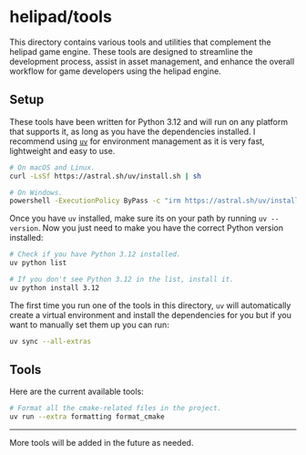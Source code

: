 # helipad/tools

This directory contains various tools and utilities that complement the helipad game engine. These tools are designed to streamline the development process, assist in asset management, and enhance the overall workflow for game developers using the helipad engine.

## Setup

These tools have been written for Python 3.12 and will run on any platform that supports it, as long as you have the dependencies installed. I recommend using [`uv`](<https://pypi.org/project/uv/>) for environment management as it is very fast, lightweight and easy to use.

```sh
# On macOS and Linux.
curl -LsSf https://astral.sh/uv/install.sh | sh
```

```sh
# On Windows.
powershell -ExecutionPolicy ByPass -c "irm https://astral.sh/uv/install.ps1 | iex"
```

Once you have `uv` installed, make sure its on your path by running `uv --version`. Now you just need to make you have the correct Python version installed:

```sh
# Check if you have Python 3.12 installed.
uv python list
```

```sh
# If you don't see Python 3.12 in the list, install it.
uv python install 3.12
```

The first time you run one of the tools in this directory, `uv` will automatically create a virtual environment and install the dependencies for you but if you want to manually set them up you can run:

```sh
uv sync --all-extras
```

## Tools

Here are the current available tools:

```sh
# Format all the cmake-related files in the project.
uv run --extra formatting format_cmake
```

---

More tools will be added in the future as needed.
